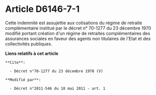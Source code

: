# Article D6146-7-1

Cette indemnité est assujettie aux cotisations du régime de retraite complémentaire institué par le décret n° 70-1277 du 23
décembre 1970 modifié portant création d'un régime de retraites complémentaires des assurances sociales en faveur des agents
non titulaires de l'Etat et des collectivités publiques.

**Liens relatifs à cet article**

	**Cite**:

	  - Décret n°70-1277 du 23 décembre 1970 (V)

	**Modifié par**:

	  - Décret n°2011-546 du 18 mai 2011 - art. 1
